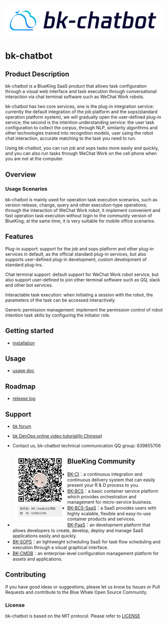 <img src="docs/resource/img/bk-chatbot.png" alt="image" style="zoom: 80%;" />

# bk-chatbot

## Product Description

bk-chatbot is a BlueKing SaaS product that allows task configuration through a visual web interface and task execution through conversational interaction via chat terminal software such as WeChat Work robots.

bk-chatbot has two core services, one is the plug-in integration service: currently the default integration of the job platform and the sops(standard operation platform system), we will gradually open the user-defined plug-in service; the second is the intention understanding service: the user task configuration to collect the corpus, through NLP, similarity algorithms and other technologies trained into recognition models, user using the robot chat interaction, accurate matching to the task you need to run.

Using bk-chatbot, you can run job and sops tasks more easily and quickly, and you can also run tasks through WeChat Work on the cell phone when you are not at the computer.

## Overview

### Usage Scenarios

bk-chatbot is mainly used for operation task execution scenarios, such as version release, change, query and other execution-type operations; through the interaction of WeChat Work robot, it implement convenient and fast operation task execution without login to the community version of BlueKing; at the same time, it is very suitable for mobile office scenarios.

## Features

Plug-in support: support for the job and sops platform and other plug-in services in default, as the official standard plug-in services, but also supports user-defined plug-in development, custom development of standard plug-ins.

Chat terminal support: default support for WeChat Work robot service, but also support user-defined to join other terminal software such as QQ, slack and other bot services.

Interactable task execution: when initiating a session with the robot, the parameters of the task can be accessed interactively.

Generic permission management: implement the permission control of robot intention task skills by configuring the initiator role.

## Getting started

- [installation](docs/deploy.md)

## Usage

- [usage doc](docs/usage.md)

## Roadmap

- [release log](docs/release.md)

## Support

- [bk forum](https://bk.tencent.com/s-mart/community/)

- [bk DevOps online video tutorial(In Chinese)](https://cloud.tencent.com/developer/edu/major-100008)

- Contact us, bk-chatbot technical communication QQ group: 639855706
  
  <img src="docs/./resource/img/qq_group.png" alt="image" style="float:left;zoom: 50%;" />

## BlueKing Community

- [BK-CI](https://github.com/Tencent/bk-ci)：a continuous integration and continuous delivery system that can easily present your R & D process to you.
- [BK-BCS](https://github.com/Tencent/bk-bcs)：a basic container service platform which provides orchestration and management for micro-service business.
- [BK-BCS-SaaS](https://github.com/Tencent/bk-bcs-saas)：a SaaS provides users with highly scalable, flexible and easy-to-use container products and services.
- [BK-PaaS](https://github.com/Tencent/bk-PaaS)：an development platform that allows developers to create, develop, deploy and manage SaaS applications easily and quickly.
- [BK-SOPS](https://github.com/Tencent/bk-sops)：an lightweight scheduling SaaS for task flow scheduling and execution through a visual graphical interface.
- [BK-CMDB](https://github.com/Tencent/bk-cmdb)：an enterprise-level configuration management platform for assets and applications.

## Contributing

If you have good ideas or suggestions, please let us know by Issues or Pull Requests and contribute to the Blue Whale Open Source Community.

### License

bk-chatbot is based on the MIT protocol. Please refer to [LICENSE](https://github.com/TencentBlueKing/bk-chatbot/tree/master/LICENSE)
